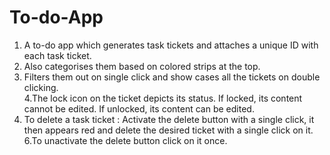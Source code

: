 # To-do-App
 1. A to-do app which generates task tickets and attaches a unique ID with each task ticket.<br>
 2. Also categorises them based on colored strips at the top.<br>
 3. Filters them out on single click and show cases all the tickets on double clicking.<br>
 4.The lock icon on the ticket depicts its status. If locked, its content cannot be edited. If unlocked, its content can be edited.<br>
 5. To delete a task ticket : Activate the delete button with a single click, it then appears red and delete the desired ticket with a single click on it.<br>
 6.To unactivate the delete button click on it once.<br>

